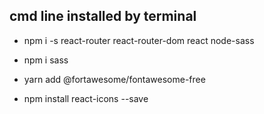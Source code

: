 ## cmd line installed by terminal

<!-- les librairies de bases -->

- npm i -s react-router react-router-dom react node-sass

- npm i sass

<!-- les icones -->

- yarn add @fortawesome/fontawesome-free

- npm install react-icons --save
